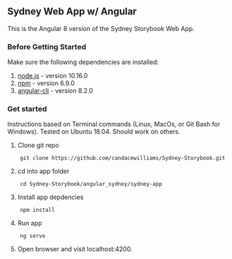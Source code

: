 ## Sydney Web App w/ Angular

This is the Angular 8 version of the Sydney Storybook Web App. 

### Before Getting Started

Make sure the following dependencies are installed:

1. [node.js](https://nodejs.org/en/about/) - version 10.16.0
2. [npm](https://www.npmjs.com/get-npm) - version 6.9.0
3. [angular-cli](https://cli.angular.io/) - version	8.2.0

### Get started
Instructions based on Terminal commands (Linux, MacOs, or Git Bash for Windows). Tested on Ubuntu 18.04. Should work on others.



1. Clone git repo

``` 
	git clone https://github.com/candacewilliams/Sydney-Storybook.git
```

2. cd into app folder
```
	cd Sydney-Storybook/angular_sydney/sydney-app
```

3. Install app depdencies
```
	npm install
```

4. Run app
```
	ng serve
```

5. Open browser and visit localhost:4200.
